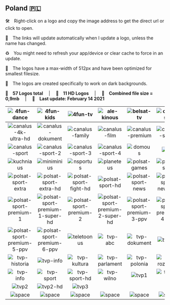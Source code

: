 ## Poland 🇵🇱
🛠 Right-click on a logo and copy the image address to get the direct url or click to open.

🔗 The links will update automatically when I update a logo, unless the name has changed.

♻️ You might need to refresh your app/device or clear cache to force in an update.

📐 The logos have a max-width of 512px and have been optimized for smallest filesize.

🖤 The logos are created specifically to work on dark backgrounds.

🎨 __57 Logos total__  |  💎 __11 HD Logos__  |  💾 __Combined file size = 0,9mb__  |  📅 __Last update: February 14 2021__

| ![4fun-dance] | ![4fun-kids] | ![4fun-tv] | ![ale-kinous] | ![belsat-tv] | ![canalus-1] |
|:-:|:-:|:-:|:-:|:-:|:-:|
| ![canalus-4k-ultra-hd] | ![canalus-dokument] | ![canalus-family] | ![canalus-film] | ![canalus-premium] | ![canalus-seriale] |
| ![canalus-sport] | ![canalus-sport-2] | ![canalus-sport-3] | ![canalus-sport-4] | ![domous] | ![ipla] |
| ![kuchniaus] | ![miniminius] | ![nsportus] | ![planeteus] | ![polsat-games] | ![polsat-sport] |
| ![polsat-sport-extra] | ![polsat-sport-extra-hd] | ![polsat-sport-fight-hd] | ![polsat-sport-hd] | ![polsat-sport-news] | ![polsat-sport-news-hd] |
| ![polsat-sport-premium-1] | ![polsat-sport-premium-1-super-hd] | ![polsat-sport-premium-2] | ![polsat-sport-premium-2-super-hd] | ![polsat-sport-premium-3-ppv] | ![polsat-sport-premium-4-ppv] |
| ![polsat-sport-premium-5-ppv] | ![polsat-sport-premium-6-ppv] | ![teletoonus] | ![tvp-abc] | ![tvp-dokument] | ![tvp-hd] |
| ![tvp-historia] | ![tvp-info] | ![tvp-kultura] | ![tvp-parlament] | ![tvp-polonia] | ![tvp-rozrywka] |
| ![tvp-info] | ![tvp-sport] | ![tvp-sport-hd] | ![tvp-wilno] | ![tvp1] | ![tvp1-hd] |
| ![tvp2] | ![tvp2-hd] | ![tvp3] |  |  |  |
| ![space] | ![space] | ![space] | ![space] | ![space] | ![space] |

[4fun-dance]:https://raw.githubusercontent.com/Tapiosinn/tv-logos/master/countries/poland/4fun-dance-pl.png
[4fun-kids]:https://raw.githubusercontent.com/Tapiosinn/tv-logos/master/countries/poland/4fun-kids-pl.png
[4fun-tv]:https://raw.githubusercontent.com/Tapiosinn/tv-logos/master/countries/poland/4fun-tv-pl.png
[ale-kinous]:https://raw.githubusercontent.com/Tapiosinn/tv-logos/master/countries/poland/ale-kino-plus-pl.png
[belsat-tv]:https://raw.githubusercontent.com/Tapiosinn/tv-logos/master/countries/poland/belsat-tv-pl.png
[canalus-1]:https://raw.githubusercontent.com/Tapiosinn/tv-logos/master/countries/poland/canal-plus-1-pl.png
[canalus-4k-ultra-hd]:https://raw.githubusercontent.com/Tapiosinn/tv-logos/master/countries/poland/canal-plus-4k-ultra-hd-pl.png
[canalus-dokument]:https://raw.githubusercontent.com/Tapiosinn/tv-logos/master/countries/poland/canal-plus-dokument-pl.png
[canalus-family]:https://raw.githubusercontent.com/Tapiosinn/tv-logos/master/countries/poland/canal-plus-family-pl.png
[canalus-film]:https://raw.githubusercontent.com/Tapiosinn/tv-logos/master/countries/poland/canal-plus-film-pl.png
[canalus-premium]:https://raw.githubusercontent.com/Tapiosinn/tv-logos/master/countries/poland/canal-plus-premium-pl.png
[canalus-seriale]:https://raw.githubusercontent.com/Tapiosinn/tv-logos/master/countries/poland/canal-plus-seriale-pl.png
[canalus-sport]:https://raw.githubusercontent.com/Tapiosinn/tv-logos/master/countries/poland/canal-plus-sport-pl.png
[canalus-sport-2]:https://raw.githubusercontent.com/Tapiosinn/tv-logos/master/countries/poland/canal-plus-sport-2-pl.png
[canalus-sport-3]:https://raw.githubusercontent.com/Tapiosinn/tv-logos/master/countries/poland/canal-plus-sport-3-pl.png
[canalus-sport-4]:https://raw.githubusercontent.com/Tapiosinn/tv-logos/master/countries/poland/canal-plus-sport-4-pl.png
[domous]:https://raw.githubusercontent.com/Tapiosinn/tv-logos/master/countries/poland/domo-plus-pl.png
[ipla]:https://raw.githubusercontent.com/Tapiosinn/tv-logos/master/countries/poland/ipla-pl.png
[kuchniaus]:https://raw.githubusercontent.com/Tapiosinn/tv-logos/master/countries/poland/kuchnia-plus-pl.png
[miniminius]:https://raw.githubusercontent.com/Tapiosinn/tv-logos/master/countries/poland/minimini-plus-pl.png
[nsportus]:https://raw.githubusercontent.com/Tapiosinn/tv-logos/master/countries/poland/nsport-plus-pl.png
[planeteus]:https://raw.githubusercontent.com/Tapiosinn/tv-logos/master/countries/poland/planete-plus-pl.png
[polsat-games]:https://raw.githubusercontent.com/Tapiosinn/tv-logos/master/countries/poland/polsat-games-pl.png
[polsat-sport]:https://raw.githubusercontent.com/Tapiosinn/tv-logos/master/countries/poland/polsat-sport-pl.png
[polsat-sport-extra]:https://raw.githubusercontent.com/Tapiosinn/tv-logos/master/countries/poland/polsat-sport-extra-pl.png
[polsat-sport-extra-hd]:https://raw.githubusercontent.com/Tapiosinn/tv-logos/master/countries/poland/polsat-sport-extra-hd-pl.png
[polsat-sport-fight-hd]:https://raw.githubusercontent.com/Tapiosinn/tv-logos/master/countries/poland/polsat-sport-fight-hd-pl.png
[polsat-sport-hd]:https://raw.githubusercontent.com/Tapiosinn/tv-logos/master/countries/poland/polsat-sport-hd-pl.png
[polsat-sport-news]:https://raw.githubusercontent.com/Tapiosinn/tv-logos/master/countries/poland/polsat-sport-news-pl.png
[polsat-sport-news-hd]:https://raw.githubusercontent.com/Tapiosinn/tv-logos/master/countries/poland/polsat-sport-news-hd-pl.png
[polsat-sport-premium-1]:https://raw.githubusercontent.com/Tapiosinn/tv-logos/master/countries/poland/polsat-sport-premium-1-pl.png
[polsat-sport-premium-1-super-hd]:https://raw.githubusercontent.com/Tapiosinn/tv-logos/master/countries/poland/polsat-sport-premium-1-super-hd-pl.png
[polsat-sport-premium-2]:https://raw.githubusercontent.com/Tapiosinn/tv-logos/master/countries/poland/polsat-sport-premium-2-pl.png
[polsat-sport-premium-2-super-hd]:https://raw.githubusercontent.com/Tapiosinn/tv-logos/master/countries/poland/polsat-sport-premium-2-super-hd-pl.png
[polsat-sport-premium-3-ppv]:https://raw.githubusercontent.com/Tapiosinn/tv-logos/master/countries/poland/polsat-sport-premium-3-ppv-pl.png
[polsat-sport-premium-4-ppv]:https://raw.githubusercontent.com/Tapiosinn/tv-logos/master/countries/poland/polsat-sport-premium-4-ppv-pl.png
[polsat-sport-premium-5-ppv]:https://raw.githubusercontent.com/Tapiosinn/tv-logos/master/countries/poland/polsat-sport-premium-5-ppv-pl.png
[polsat-sport-premium-6-ppv]:https://raw.githubusercontent.com/Tapiosinn/tv-logos/master/countries/poland/polsat-sport-premium-6-ppv-pl.png
[teletoonus]:https://raw.githubusercontent.com/Tapiosinn/tv-logos/master/countries/poland/teletoon-plus-pl.png
[tvp-abc]:https://raw.githubusercontent.com/Tapiosinn/tv-logos/master/countries/poland/tvp-abc-pl.png
[tvp-dokument]:https://raw.githubusercontent.com/Tapiosinn/tv-logos/master/countries/poland/tvp-dokument-pl.png
[tvp-hd]:https://raw.githubusercontent.com/Tapiosinn/tv-logos/master/countries/poland/tvp-hd-pl.png
[tvp-historia]:https://raw.githubusercontent.com/Tapiosinn/tv-logos/master/countries/poland/tvp-historia-pl.png
[tvp-info]:https://raw.githubusercontent.com/Tapiosinn/tv-logos/master/countries/poland/tvp-info-pl.png
[tvp-kultura]:https://raw.githubusercontent.com/Tapiosinn/tv-logos/master/countries/poland/tvp-kultura-pl.png
[tvp-parlament]:https://raw.githubusercontent.com/Tapiosinn/tv-logos/master/countries/poland/tvp-parlament-pl.png
[tvp-polonia]:https://raw.githubusercontent.com/Tapiosinn/tv-logos/master/countries/poland/tvp-polonia-pl.png
[tvp-rozrywka]:https://raw.githubusercontent.com/Tapiosinn/tv-logos/master/countries/poland/tvp-rozrywka-pl.png
[tvp-seriale]:https://raw.githubusercontent.com/Tapiosinn/tv-logos/master/countries/poland/tvp-seriale-pl.png
[tvp-sport]:https://raw.githubusercontent.com/Tapiosinn/tv-logos/master/countries/poland/tvp-sport-pl.png
[tvp-sport-hd]:https://raw.githubusercontent.com/Tapiosinn/tv-logos/master/countries/poland/tvp-sport-hd-pl.png
[tvp-wilno]:https://raw.githubusercontent.com/Tapiosinn/tv-logos/master/countries/poland/tvp-wilno-pl.png
[tvp1]:https://raw.githubusercontent.com/Tapiosinn/tv-logos/master/countries/poland/tvp1-pl.png
[tvp1-hd]:https://raw.githubusercontent.com/Tapiosinn/tv-logos/master/countries/poland/tvp1-hd-pl.png
[tvp2]:https://raw.githubusercontent.com/Tapiosinn/tv-logos/master/countries/poland/tvp2-pl.png
[tvp2-hd]:https://raw.githubusercontent.com/Tapiosinn/tv-logos/master/countries/poland/tvp2-hd-pl.png
[tvp3]:https://raw.githubusercontent.com/Tapiosinn/tv-logos/master/countries/poland/tvp3-pl.png

[space]:https://github.com/Tapiosinn/tv-logos/blob/master/misc/%CE%A9/space-1500.png
